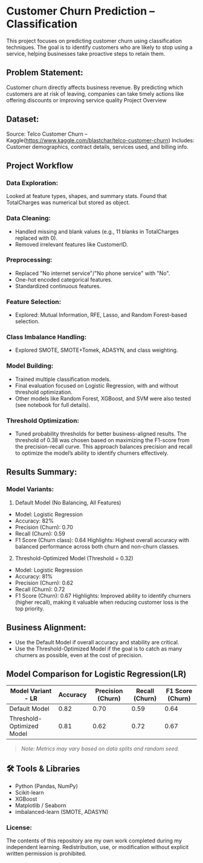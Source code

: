 # Customer Churn Prediction – Classification

This project focuses on predicting customer churn using classification techniques. The goal is to identify customers who are likely to stop using a service, helping businesses take proactive steps to retain them.

## Problem Statement:
Customer churn directly affects business revenue. By predicting which customers are at risk of leaving, companies can take timely actions like offering discounts or improving service quality
Project Overview

## Dataset:
Source: Telco Customer Churn – Kaggle(https://www.kaggle.com/blastchar/telco-customer-churn)
Includes: Customer demographics, contract details, services used, and billing info.

## Project Workflow
### Data Exploration: 
Looked at feature types, shapes, and summary stats. Found that TotalCharges was numerical but stored as object.

### Data Cleaning:
- Handled missing and blank values (e.g., 11 blanks in TotalCharges replaced with 0).
- Removed irrelevant features like CustomerID.

### Preprocessing:
- Replaced "No internet service"/"No phone service" with "No".
- One-hot encoded categorical features.
- Standardized continuous features.
  
### Feature Selection:
- Explored: Mutual Information, RFE, Lasso, and Random Forest-based selection.
  
### Class Imbalance Handling:
- Explored SMOTE, SMOTE+Tomek, ADASYN, and class weighting.

### Model Building:
- Trained multiple classification models.
- Final evaluation focused on Logistic Regression, with and without threshold optimization.
- Other models like Random Forest, XGBoost, and SVM were also tested (see notebook for full details).

### Threshold Optimization:
- Tuned probability thresholds for better business-aligned results. The threshold of 0.38 was chosen based on maximizing the F1-score from the precision-recall curve. This approach balances precision and recall to optimize the model’s ability to identify churners effectively.

## Results Summary:  
### Model Variants:
1. Default Model (No Balancing, All Features)
- Model: Logistic Regression
- Accuracy: 82%
- Precision (Churn): 0.70
- Recall (Churn): 0.59
- F1 Score (Churn class): 0.64
Highlights: Highest overall accuracy with balanced performance across both churn and non-churn classes.

 2. Threshold-Optimized Model (Threshold = 0.32)
- Model: Logistic Regression
- Accuracy: 81%
- Precision (Churn): 0.62
- Recall (Churn): 0.72
- F1 Score (Churn): 0.67
Highlights: Improved ability to identify churners (higher recall), making it valuable when reducing customer loss is the top priority.

## Business Alignment:
- Use the Default Model if overall accuracy and stability are critical.
- Use the Threshold-Optimized Model if the goal is to catch as many churners as possible, even at the cost of precision.


##  Model Comparison for Logistic Regression(LR)

| Model Variant - LR        | Accuracy	| Precision (Churn)   | Recall (Churn)    | F1 Score (Churn)  |
|---------------------------|-----------|---------------------|-------------------|-------------------|
| Default Model             | 0.82      | 0.70                | 0.59              | 0.64              |
| Threshold-Optimized Model | 0.81      | 0.62                | 0.72              | 0.67              |

> *Note: Metrics may vary based on data splits and random seed.*

## 🛠️ Tools & Libraries

- Python (Pandas, NumPy)
- Scikit-learn
- XGBoost
- Matplotlib / Seaborn
- imbalanced-learn (SMOTE, ADASYN)

###  License:
The contents of this repository are my own work completed during my independent learning. Redistribution, use, or modification without explicit written permission is prohibited.

